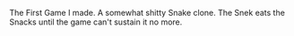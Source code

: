 The First Game I made. A somewhat shitty Snake clone. The Snek eats the Snacks until the game can't sustain it no more.
